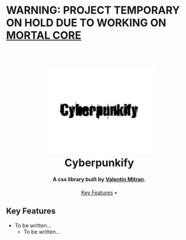<h1> WARNING: PROJECT TEMPORARY ON HOLD DUE TO WORKING ON <a href="http://mortalcore.com" target="_blank"> MORTAL CORE </a> </h1>
<h1 align="center">
  <br>
<img src="https://github.com/ValentinMitran/Cyberpunkify/blob/master/cyberpunkify.png" alt="Cyberpunkify Image" width="300">
  <br>
  Cyberpunkify
  <br>
</h1>

<h4 align="center">A css library built by <a href="https://www.linkedin.com/in/valentinmitran/" target="_blank">Valentin Mitran</a>.</h4>

<p align="center">
  <a href="#key-features">Key Features</a> •
</p>

## Key Features

- To be written...
  - To be written...
